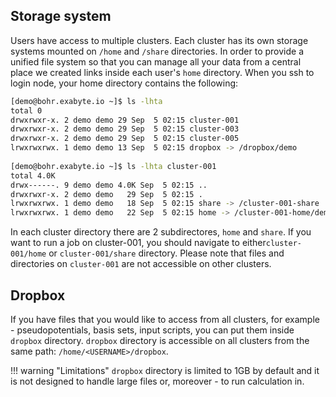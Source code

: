 <!-- by MM -->

## Storage system

Users have access to multiple clusters. Each cluster has its own storage systems mounted on `/home` and `/share` directories. In order to provide a unified file system so that you can manage all your data from a central place we created links inside each user's `home` directory. When you ssh to login node, your home directory contains the following:

```bash
[demo@bohr.exabyte.io ~]$ ls -lhta
total 0
drwxrwxr-x. 2 demo demo 29 Sep  5 02:15 cluster-001
drwxrwxr-x. 2 demo demo 29 Sep  5 02:15 cluster-003
drwxrwxr-x. 2 demo demo 29 Sep  5 02:15 cluster-005
lrwxrwxrwx. 1 demo demo 13 Sep  5 02:15 dropbox -> /dropbox/demo
  
[demo@bohr.exabyte.io ~]$ ls -lhta cluster-001
total 4.0K
drwx------. 9 demo demo 4.0K Sep  5 02:15 ..
drwxrwxr-x. 2 demo demo   29 Sep  5 02:15 .
lrwxrwxrwx. 1 demo demo   18 Sep  5 02:15 share -> /cluster-001-share
lrwxrwxrwx. 1 demo demo   22 Sep  5 02:15 home -> /cluster-001-home/demo
```

In each cluster directory there are 2 subdirectores, `home` and `share`. If you want to run a job on cluster-001, you should navigate to either`cluster-001/home` or `cluster-001/share` directory. Please note that files and directories on `cluster-001` are not accessible on other clusters.

## Dropbox

If you have files that you would like to access from all clusters, for example - pseudopotentials, basis sets, input scripts, you can put them inside `dropbox` directory. `dropbox` directory is accessible on all clusters from the same path: `/home/<USERNAME>/dropbox`. 

!!! warning "Limitations"
    `dropbox` directory is limited to 1GB by default and it is not designed to handle large files or, moreover - to run calculation in.
